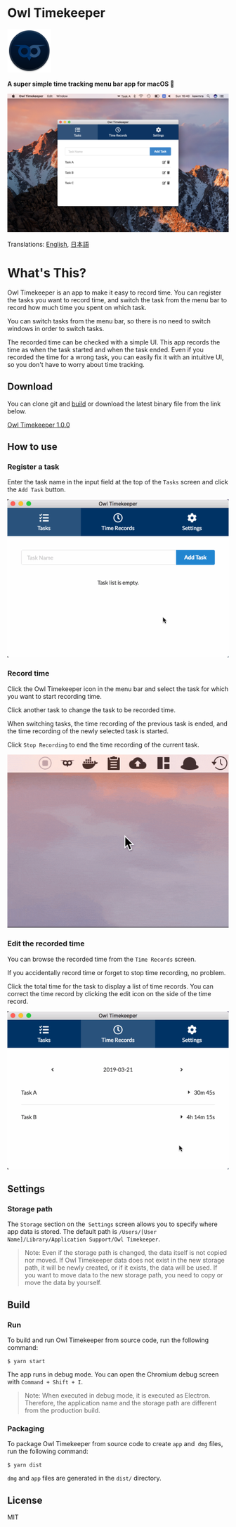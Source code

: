 # Owl Timekeeper

<img alt="Owl Timekeeper Icon" src="./build/icon.png" width="100">

<b align="center">A super simple time tracking menu bar app for macOS 🦉</b>

![Screenshot](./assets/screenshot.png)

Translations: [English](https://github.com/kawmra/Owl-Timekeeper/blob/master/README.md), [日本語](https://github.com/kawmra/Owl-Timekeeper/blob/master/README.ja.md)

# What's This?

Owl Timekeeper is an app to make it easy to record time.
You can register the tasks you want to record time, and switch the task from the menu bar to record how much time you spent on which task.

You can switch tasks from the menu bar, so there is no need to switch windows in order to switch tasks.

The recorded time can be checked with a simple UI.
This app records the time as when the task started and when the task ended.
Even if you recorded the time for a wrong task, you can easily fix it with an intuitive UI, so you don't have to worry about time tracking.

## Download

You can clone git and [build](#build) or download the latest binary file from the link below.

[Owl Timekeeper 1.0.0](https://github.com/kawmra/Owl-Timekeeper/releases/download/untagged-5bdd9816461faee622d6/Owl.Timekeeper-1.0.0.dmg)

## How to use

### Register a task

Enter the task name in the input field at the top of the `Tasks` screen and click the `Add Task` button.

![Create a New Task](./assets/create_a_task.gif)

### Record time

Click the Owl Timekeeper icon in the menu bar and select the task for which you want to start recording time.

Click another task to change the task to be recorded time.

When switching tasks, the time recording of the previous task is ended, and the time recording of the newly selected task is started.

Click `Stop Recording` to end the time recording of the current task.

![Record time](./assets/record_time.gif)

### Edit the recorded time

You can browse the recorded time from the `Time Records` screen.

If you accidentally record time or forget to stop time recording, no problem.

Click the total time for the task to display a list of time records. You can correct the time record by clicking the edit icon on the side of the time record.

![Edit a Time Record](./assets/edit_records.gif)

## Settings

### Storage path

The `Storage` section on the` Settings` screen allows you to specify where app data is stored.
The default path is `/Users/[User Name]/Library/Application Support/Owl Timekeeper`.

> Note:
> Even if the storage path is changed, the data itself is not copied nor moved. If Owl Timekeeper data does not exist in the new storage path, it will be newly created, or if it exists, the data will be used.
> If you want to move data to the new storage path, you need to copy or move the data by yourself.

## Build

### Run

To build and run Owl Timekeeper from source code, run the following command:

```
$ yarn start
```

The app runs in debug mode. You can open the Chromium debug screen with `Command + Shift + I`.

> Note:
> When executed in debug mode, it is executed as Electron. Therefore, the application name and the storage path are different from the production build.

### Packaging

To package Owl Timekeeper from source code to create `app` and` dmg` files, run the following command:

```
$ yarn dist
```

`dmg` and `app` files are generated in the `dist/` directory.

## License

MIT
